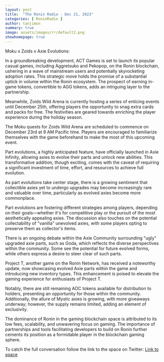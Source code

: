 ```yaml
---
layout: post
title:  "The Ronin Radio - Dec 21, 2023"
categories: [ RoninRadio ]
author: tanjimon
summary: true
image: assets/images/rr/default2.png
showhomepage: true
---
```


Moku x Zoids x Axie Evolutions:

In a groundbreaking development, ACT Games is set to launch its popular casual games, including Aggretsuko and Pekopop, on the Ronin blockchain, ushering in a wave of mainstream users and potentially skyrocketing adoption rates. This strategic move holds the promise of a substantial uptick in volume within the Ronin ecosystem.  The prospect of earning in-game tokens, convertible to AGG tokens, adds an intriguing layer to the partnership.

Meanwhile, Zoids Wild Arena is currently hosting a series of enticing events until December 25th, offering players the opportunity to snag extra cards and packs for free. The festivities are geared towards enriching the player experience during the holiday season.

The Moku quests for Zoids Wild Arena are scheduled to commence on December 23rd at 9 AM Pacific time. Players are encouraged to familiarize themselves with the game beforehand to make the most of this upcoming event.

Part evolutions, a highly anticipated feature, have officially launched in Axie Infinity, allowing axies to evolve their parts and unlock new abilities. This transformative addition, though exciting, comes with the caveat of requiring a significant investment of time, effort, and resources to achieve full evolution.

As part evolutions take center stage, there is a growing sentiment that collectible axies yet to undergo upgrades may become increasingly rare and valuable over time, particularly as evolved axies become more commonplace.

Part evolutions are fostering different strategies among players, depending on their goals—whether it's for competitive play or the pursuit of the most aesthetically appealing axies. The discussion also touches on the potential collectability of "vanilla" unevolved axies, with some players opting to preserve them as collector's items.

There is an ongoing debate within the Axie Community surrounding "ugly" upgraded axie parts, such as Goda, which reflects the diverse perspectives within the community. Some see the potential for future evolved forms, while others express a desire to steer clear of such parts.

Project T, another game on the Ronin Network, has received a noteworthy update, now showcasing evolved Axie parts within the game and introducing new inventory types. This enhancement is poised to elevate the gaming experience for enthusiasts of Project T.

Notably, there are still remaining AOC tokens available for distribution to holders, presenting an opportunity for those within the community. Additionally, the allure of Mystic axies is growing, with more giveaways underway; however, the supply remains limited, adding an element of exclusivity.

The dominance of Ronin in the gaming blockchain space is attributed to its low fees, scalability, and unwavering focus on gaming. The importance of partnerships and tools facilitating developers to build on Ronin further cements its position as a formidable player in the blockchain gaming sphere.



To catch the full conversation follow the link to the space on Twitter:  <a href="https://twitter.com/i/spaces/1eaKbgZdnkZGX?s=20">Link to space</a>


